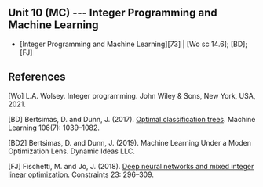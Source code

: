 ## Unit 10 (MC) --- Integer Programming and Machine Learning

- [Integer Programming and Machine Learning][73] | [Wo sc 14.6]; [BD]; [FJ]


## References

[Wo] L.A. Wolsey. Integer programming. John Wiley & Sons, New York, USA, 2021.
 
[BD] Bertsimas, D. and Dunn, J. (2017). [Optimal classification
  trees](https://dx.doi.org/10.1007/s10994-017-5633-9). Machine
  Learning 106(7): 1039–1082.

[BD2] Bertsimas, D. and Dunn, J. (2019). Machine Learning Under a
  Moden Optimization Lens. Dynamic Ideas LLC.

[FJ] Fischetti, M. and Jo, J. (2018). [Deep neural networks and
  mixed integer linear
  optimization](https://doi.org/10.1007/s10601-018-9285-6). Constraints
  23: 296–309.
